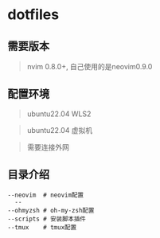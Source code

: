 # dotfiles

## 需要版本
> nvim 0.8.0+, 自己使用的是neovim0.9.0

## 配置环境
> ubuntu22.04 WLS2 

> ubuntu22.04 虚拟机

> 需要连接外网

## 目录介绍
```
--neovim  # neovim配置
  --
--ohmyzsh # oh-my-zsh配置
--scripts # 安装脚本插件
--tmux    # tmux配置
```

